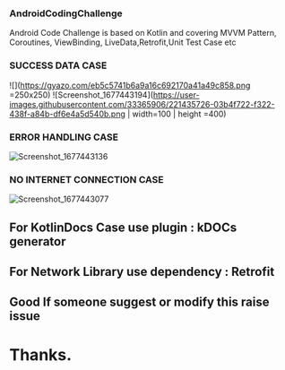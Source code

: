 ### AndroidCodingChallenge
Android Code Challenge is based on Kotlin and covering MVVM Pattern, Coroutines, ViewBinding, LiveData,Retrofit,Unit Test Case  etc

### SUCCESS DATA CASE
![](https://gyazo.com/eb5c5741b6a9a16c692170a41a49c858.png =250x250)
![Screenshot_1677443194](https://user-images.githubusercontent.com/33365906/221435726-03b4f722-f322-438f-a84b-df6e4a5d540b.png  | width=100 | height =400)
### ERROR HANDLING CASE
![Screenshot_1677443136](https://user-images.githubusercontent.com/33365906/221435728-384e549e-65f2-4702-82c6-82eadcc9c3de.png=250x250)
### NO INTERNET CONNECTION CASE
![Screenshot_1677443077](https://user-images.githubusercontent.com/33365906/221435729-4cf57dcf-c582-4073-8544-7d317114b30f.png=250x250)

## For KotlinDocs Case use plugin : kDOCs generator
## For Network Library use dependency : Retrofit
## Good If someone suggest or modify this raise issue
# Thanks.



